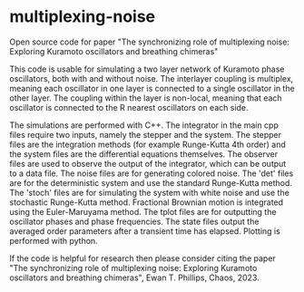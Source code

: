 # multiplexing-noise
Open source code for paper "The synchronizing role of multiplexing noise: Exploring Kuramoto oscillators and breathing chimeras"

This code is usable for simulating a two layer network of Kuramoto phase oscillators, both with and without noise. The interlayer coupling is multiplex, meaning each oscillator in one layer is connected to a single oscillator in the other layer. The coupling within the layer is non-local, meaning that each oscillator is connected to the R nearest oscillators on each side.  

The simulations are performed with C++. The integrator in the main cpp files require two inputs, namely the stepper and the system. The stepper files are the integration methods (for example Runge-Kutta 4th order) and the system files are the differential equations themselves. The observer files are used to observe the output of the integrator, which can be output to a data file. The noise files are for generating colored noise. The 'det' files are for the deterministic system and use the standard Runge-Kutta method. The 'stoch' files are for simulating the system with white noise and use the stochastic Runge-Kutta method. Fractional Brownian motion is integrated using the Euler-Maruyama method. The tplot files are for outputting the oscillator phases and phase frequencies. The state files output the averaged order parameters after a transient time has elapsed. Plotting is performed with python. 

If the code is helpful for research then please consider citing the paper "The synchronizing role of multiplexing noise: Exploring Kuramoto oscillators and breathing chimeras", Ewan T. Phillips, Chaos, 2023.  

